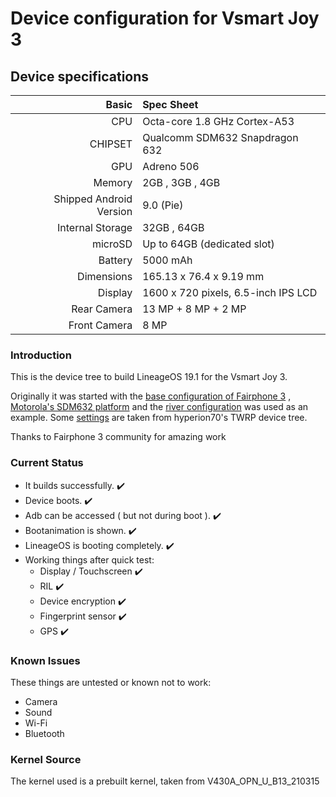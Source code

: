 Device configuration for Vsmart Joy 3
==================================
## Device specifications

Basic   | Spec Sheet
-------:|:-------------------------
CPU     | Octa-core 1.8 GHz Cortex-A53
CHIPSET | Qualcomm SDM632 Snapdragon 632
GPU     | Adreno 506
Memory  | 2GB , 3GB , 4GB
Shipped Android Version | 9.0 (Pie)
Internal Storage | 32GB , 64GB
microSD | Up to 64GB (dedicated slot)
Battery | 5000 mAh
Dimensions | 165.13 x 76.4 x 9.19 mm
Display | 1600 x 720 pixels, 6.5-inch IPS LCD
Rear Camera  | 13 MP + 8 MP + 2 MP
Front Camera | 8 MP

### Introduction
This is the device tree to build LineageOS 19.1 for the Vsmart Joy 3.

Originally it was started with the [base configuration of Fairphone 3](https://github.com/LineageOS/android_device_fairphone_FP3)
, [Motorola's SDM632 platform](https://github.com/LineageOS/android_device_motorola_sdm632-common) and the [river configuration](https://github.com/LineageOS/android_device_motorola_river) was used as an example.
Some [settings](https://github.com/hyperion70/twrp_device_vsmart_casuarina) are taken from hyperion70's TWRP device tree.

Thanks to Fairphone 3 community for amazing work

### Current Status
* It builds successfully. :heavy_check_mark:
* Device boots. :heavy_check_mark:
* Adb can be accessed ( but not during boot ). :heavy_check_mark:
* Bootanimation is shown. :heavy_check_mark:
* LineageOS is booting completely. :heavy_check_mark:
* Working things after quick test:
  * Display / Touchscreen :heavy_check_mark:
  * RIL :heavy_check_mark:
  * Device encryption :heavy_check_mark:
  * Fingerprint sensor :heavy_check_mark:
  * GPS :heavy_check_mark:

### Known Issues
These things are untested or known not to work:
* Camera
* Sound
* Wi-Fi
* Bluetooth

### Kernel Source
The kernel used is a prebuilt kernel, taken from V430A_OPN_U_B13_210315
